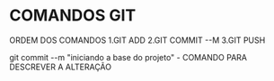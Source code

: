 # COMANDOS GIT
ORDEM DOS COMANDOS 
1.GIT ADD
2.GIT COMMIT --M
3.GIT PUSH


git commit --m "iniciando a base do projeto" - COMANDO PARA DESCREVER A ALTERAÇÃO 